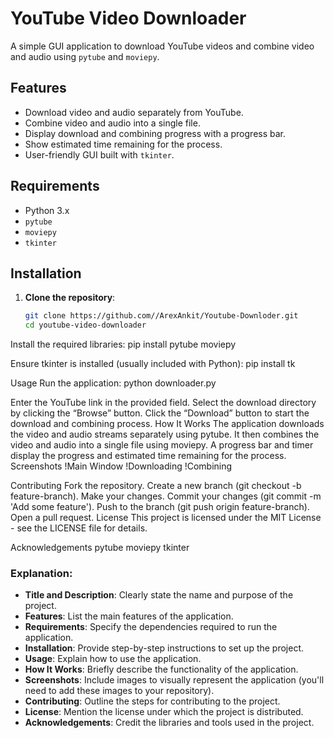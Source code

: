 # YouTube Video Downloader

A simple GUI application to download YouTube videos and combine video and audio using `pytube` and `moviepy`.

## Features

- Download video and audio separately from YouTube.
- Combine video and audio into a single file.
- Display download and combining progress with a progress bar.
- Show estimated time remaining for the process.
- User-friendly GUI built with `tkinter`.

## Requirements

- Python 3.x
- `pytube`
- `moviepy`
- `tkinter`

## Installation

1. **Clone the repository**:
   ```sh
   git clone https://github.com//ArexAnkit/Youtube-Downloder.git
   cd youtube-video-downloader

Install the required libraries:
pip install pytube moviepy

Ensure tkinter is installed (usually included with Python):
pip install tk

Usage
Run the application:
python downloader.py

Enter the YouTube link in the provided field.
Select the download directory by clicking the “Browse” button.
Click the “Download” button to start the download and combining process.
How It Works
The application downloads the video and audio streams separately using pytube.
It then combines the video and audio into a single file using moviepy.
A progress bar and timer display the progress and estimated time remaining for the process.
Screenshots
!Main Window !Downloading !Combining

Contributing
Fork the repository.
Create a new branch (git checkout -b feature-branch).
Make your changes.
Commit your changes (git commit -m 'Add some feature').
Push to the branch (git push origin feature-branch).
Open a pull request.
License
This project is licensed under the MIT License - see the LICENSE file for details.

Acknowledgements
pytube
moviepy
tkinter

### Explanation:
- **Title and Description**: Clearly state the name and purpose of the project.
- **Features**: List the main features of the application.
- **Requirements**: Specify the dependencies required to run the application.
- **Installation**: Provide step-by-step instructions to set up the project.
- **Usage**: Explain how to use the application.
- **How It Works**: Briefly describe the functionality of the application.
- **Screenshots**: Include images to visually represent the application (you'll need to add these images to your repository).
- **Contributing**: Outline the steps for contributing to the project.
- **License**: Mention the license under which the project is distributed.
- **Acknowledgements**: Credit the libraries and tools used in the project.

